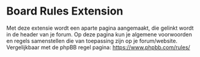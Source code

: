 Board Rules Extension
===========

Met deze extensie wordt een aparte pagina aangemaakt, die gelinkt wordt in de header van je forum. Op deze pagina kun je algemene voorwoorden en regels samenstellen die van toepassing zijn op je forum/website. Vergelijkbaar met de phpBB regel pagina: https://www.phpbb.com/rules/


